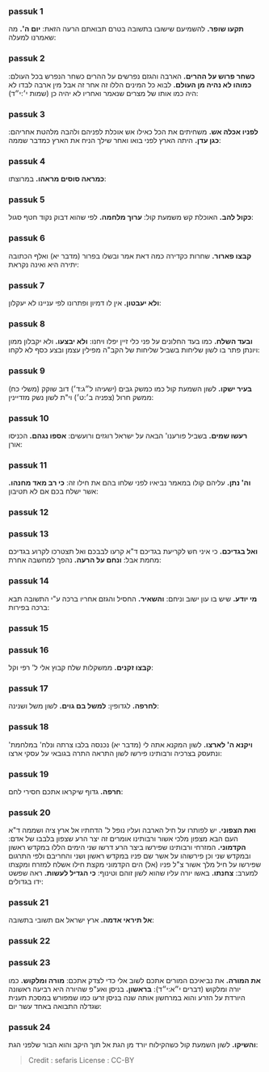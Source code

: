 
### passuk 1
<b>תקעו שופר.</b> להשמיעם שישובו בתשובה בטרם תבואתם הרעה הזאת:
<b>יום ה'.</b> מה שאמרנו למעלה:

### passuk 2
<b>כשחר פרוש על ההרים.</b> הארבה והגזם נפרשים על ההרים כשחר הנפרש בכל העולם:
<b>כמוהו לא נהיה מן העולם.</b> לבוא כל המינים הללו זה אחר זה אבל מין ארבה לבדו לא היה כמו אותו של מצרים שנאמר ואחריו לא יהיה כן (שמות י׳:י״ד):

### passuk 3
<b>לפניו אכלה אש.</b> משחיתים את הכל כאילו אש אוכלת לפניהם ולהבה מלהטת אחריהם:
<b>כגן עדן.</b> היתה הארץ לפני בואו ואחר שילך הניח את הארץ כמדבר שממה:

### passuk 4
<b>כמראה סוסים מראהו.</b> במרוצתו:

### passuk 5
<b>כקול להב.</b> האוכלת קש משמעת קול:
<b>ערוך מלחמה.</b> לפי שהוא דבוק נקוד חטף סגול:

### passuk 6
<b>קבצו פארור.</b> שחרות כקדירה כמה דאת אמר ובשלו בפרור (מדבר יא) ואלף הכתובה יתירה היא ואינה נקראת:

### passuk 7
<b>ולא יעבטון.</b> אין לו דמיון ופתרונו לפי עניינו לא יעקלון:

### passuk 8
<b>ובעד השלח.</b> כמו בעד החלונים על פני כלי זיין יפלו ויחנו:
<b>ולא יבצעו.</b> ולא יקבלון ממון ויונתן פתר בו לשון שליחות בשביל שליחות של הקב"ה מפילין עצמן ובצע כסף לא לקחו:

### passuk 9
<b>בעיר ישקו.</b> לשון השמעת קול כמו כמשק גבים (ישעיהו ל״ג:ד׳) דוב שוקק (משלי כח) ממשק חרול (צפניה ב׳:ט׳) וי"ת לשון נשק מזדיינין:

### passuk 10
<b>רעשו שמים.</b> בשביל פורענו' הבאה על ישראל רוגזים ורועשים:
<b>אספו נגהם.</b> הכניסו אורן:

### passuk 11
<b>וה' נתן.</b> עליהם קולו במאמר נביאיו לפני שלחו בהם את חילו זה:
<b>כי רב מאד מחנהו.</b> אשר ישלח בכם אם לא תטיבון:

### passuk 12

### passuk 13
<b>ואל בגדיכם.</b> כי איני חש לקריעת בגדיכם ד"א קרעו לבבכם ואל תצטרכו לקרוע בגדיכם מחמת אבל: 
<b>ונחם על הרעה.</b> נהפך למחשבה אחרת:

### passuk 14
<b>מי יודע.</b> שיש בו עון ישוב וניחם:
<b>והשאיר.</b> החסיל והגזם אחריו ברכה ע"י התשובה תבא ברכה בפירות:

### passuk 15

### passuk 16
<b>קבצו זקנים.</b> ממשקלות שלח קבוץ אלי ל' רפי וקל:

### passuk 17
<b>לחרפה.</b> לגדופין:
<b>למשל בם גוים.</b> לשון משל ושנינה:

### passuk 18
<b>ויקנא ה' לארצו.</b> לשון המקנא אתה לי (מדבר יא) נכנסה בלבו צרתה ונלח' במלחמת' ונתעסק בצרכיה ורבותינו פירשו לשון התראה התרה בגובאי על עסקי ארצו:

### passuk 19
<b>חרפה.</b> גדוף שיקראו אתכם חסירי לחם:

### passuk 20
<b>ואת הצפוני.</b> יש לפותרו על חיל הארבה ועליו נופל ל' הדחתיו אל ארץ ציה ושממה ד"א העם הבא מצפון מלכי אשור ורבותינו אומרים זה יצר הרע שצפון בלבבו של אדם: 
<b>הקדמוני.</b> המזרחי ורבותינו שפירשו ביצר הרע דרשו שני הימים הללו במקדש ראשון ובמקדש שני וכן פירשוהו על אשר שם פניו במקדש ראשון ושני והחריבם ולפי התרגום שפירשו על חיל מלך אשור צ"ל פניו (אל) הים הקדמוני מקצת חילו אשלח למזרח ומקצתו למערב: 
<b>צחנתו.</b> באשו יורה עליו שהוא לשון זוהם וטינוף:
<b>כי הגדיל לעשות.</b> ראה שפשט ידו בגדולים:

### passuk 21
<b>אל תיראי אדמה.</b> ארץ ישראל אם תשובי בתשובה:

### passuk 22

### passuk 23
<b>את המורה.</b> את נביאיכם המורים אתכם לשוב אלי כדי לצדק אתכם:
<b>מורה ומלקוש.</b> כמו יורה ומלקוש (דברים י״א:י״ד):
<b>בראשון.</b> בניסן ואע"פ שהיורה היא רביעה ראשונה היורדת על הזרע והוא במרחשון אותה שנה בניסן זרעו כמו שמפורש במסכת תענית שגדלה התבואה באחד עשר יום:

### passuk 24
<b>והשיקו.</b> לשון השמעת קול כשהקילוח יורד מן הגת אל תוך היקב והוא הבור שלפני הגת:

>Credit : sefaris
>License : CC-BY